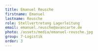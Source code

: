 ```yaml
---
title: Emanuel Reusche
firstname: Emanuel
lastname: Reusche
role: Stellvertretung Lagerleitung
email: emanuel.reusche@avancarte.de
photo: /assets/media/emanuel-reusche.jpg
group: 7-Logistik
order: 3
---
```

